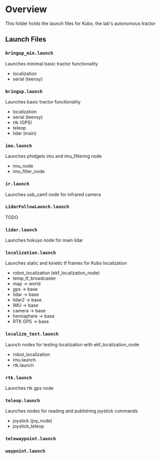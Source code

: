 # Overview
This folder holds the launch files for Kubo, the lab's autonomous tractor

## Launch Files
### `bringup_min.launch`
Launches minimal basic tractor functionality
- localization
- serial (teensy)

### `bringup.launch`
Launches basic tractor functionality
- localization
- serial (teensy)
- rtk (GPS)
- teleop
- lidar (main)

### `imu.launch`
Launches phidgets imu and imu_filtering node
- imu_node
- imu_filter_node

### `ir.launch`
Launches usb_cam1 node for infrared camera

### `LidarFollowLaunch.launch`
TODO

### `lidar.launch`
Launches hokuyo node for main lidar

### `localization.launch`
Launches static and kinetic tf frames for Kubo localization
- robot_localization (ekf_localization_node)
- temp_tf_broadcaster
- map -> world
- gps -> base
- lidar -> base
- lidar2 -> base
- IMU -> base
- camera -> base
- hemisphere -> base
- RTK GPS -> base

### `localize_test.launch`
Launch nodes for testing localization with ekf_localization_node
- robot_localization
- imu.launch
- rtk.launch

### `rtk.launch`
Launches rtk gps node

### `teleop.launch`
Launches nodes for reading and publishing joystick commands
- joystick (joy_node)
- joystick_teleop

### `telewaypoint.launch`

### `waypoint.launch`
